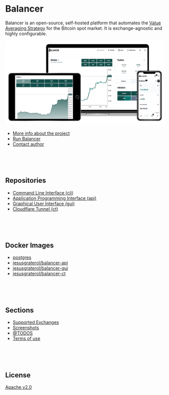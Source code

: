 # Balancer

Balancer is an open-source, self-hosted platform that automates the [Value Averaging Strategy](https://www.investopedia.com/terms/v/value_averaging.asp) for the Bitcoin spot market. It is exchange-agnostic and highly configurable.

![Cross-device](assets/cross-device.png)

- [More info about the project](https://balancer.jesusgraterol.dev/)
- [Run Balancer](https://github.com/bitcoin-balancer/cli)
- [Contact author](mailto:jesusgraterol.dev@protonmail.com)


<br/><br/><br/>

## Repositories

- [Command Line Interface (cli)](https://github.com/bitcoin-balancer/cli)
- [Application Programming Interface (api)](https://github.com/bitcoin-balancer/api)
- [Graphical User Interface (gui)](https://github.com/bitcoin-balancer/gui)
- [Cloudflare Tunnel (ct)](https://github.com/bitcoin-balancer/ct)




<br/><br/><br/>

## Docker Images

- [postgres](https://hub.docker.com/_/postgres)
- [jesusgraterol/balancer-api](https://hub.docker.com/r/jesusgraterol/balancer-api)
- [jesusgraterol/balancer-gui](https://hub.docker.com/r/jesusgraterol/balancer-gui)
- [jesusgraterol/balancer-ct](https://hub.docker.com/r/jesusgraterol/balancer-ct)





<br/><br/><br/>

## Sections

- [Supported Exchanges](./sections/supported-exchanges/index.md)
- [Screenshots](./sections/screenshots/index.md)
- [@TODOS](./sections/todos/index.md)
- [Terms of use](./sections/terms-of-use/index.md)





<br/><br/><br/>

## License

[Apache v2.0](https://www.apache.org/licenses/LICENSE-2.0)